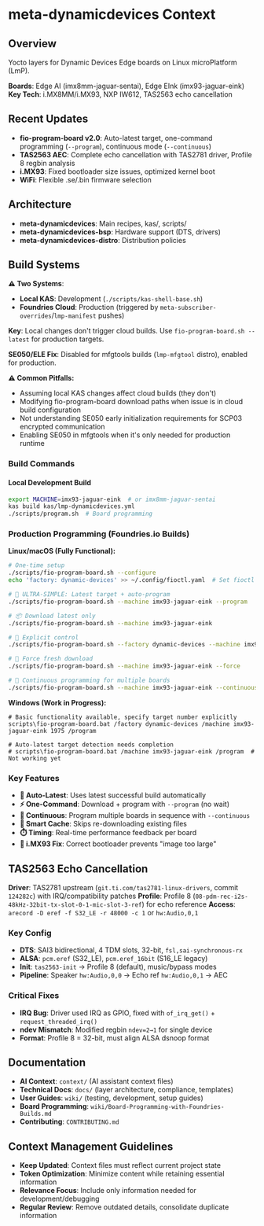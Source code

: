 # meta-dynamicdevices Context

## Overview
Yocto layers for Dynamic Devices Edge boards on Linux microPlatform (LmP).

**Boards**: Edge AI (imx8mm-jaguar-sentai), Edge EInk (imx93-jaguar-eink)
**Key Tech**: i.MX8MM/i.MX93, NXP IW612, TAS2563 echo cancellation

## Recent Updates
- **fio-program-board v2.0**: Auto-latest target, one-command programming (`--program`), continuous mode (`--continuous`)
- **TAS2563 AEC**: Complete echo cancellation with TAS2781 driver, Profile 8 regbin analysis
- **i.MX93**: Fixed bootloader size issues, optimized kernel boot
- **WiFi**: Flexible .se/.bin firmware selection

## Architecture
- **meta-dynamicdevices**: Main recipes, kas/, scripts/
- **meta-dynamicdevices-bsp**: Hardware support (DTS, drivers)
- **meta-dynamicdevices-distro**: Distribution policies

## Build Systems

**⚠️ Two Systems**: 
- **Local KAS**: Development (`./scripts/kas-shell-base.sh`)
- **Foundries Cloud**: Production (triggered by `meta-subscriber-overrides`/`lmp-manifest` pushes)

**Key**: Local changes don't trigger cloud builds. Use `fio-program-board.sh --latest` for production targets.

**SE050/ELE Fix**: Disabled for mfgtools builds (`lmp-mfgtool` distro), enabled for production.

**⚠️ Common Pitfalls:**
- Assuming local KAS changes affect cloud builds (they don't)
- Modifying fio-program-board download paths when issue is in cloud build configuration
- Not understanding SE050 early initialization requirements for SCP03 encrypted communication
- Enabling SE050 in mfgtools when it's only needed for production runtime

### Build Commands

#### Local Development Build
```bash
export MACHINE=imx93-jaguar-eink  # or imx8mm-jaguar-sentai
kas build kas/lmp-dynamicdevices.yml
./scripts/program.sh  # Board programming
```

### Production Programming (Foundries.io Builds)

**Linux/macOS (Fully Functional):**
```bash
# One-time setup
./scripts/fio-program-board.sh --configure
echo 'factory: dynamic-devices' >> ~/.config/fioctl.yaml  # Set fioctl default

# 🚀 ULTRA-SIMPLE: Latest target + auto-program
./scripts/fio-program-board.sh --machine imx93-jaguar-eink --program

# 📦 Download latest only
./scripts/fio-program-board.sh --machine imx93-jaguar-eink

# 🎯 Explicit control
./scripts/fio-program-board.sh --factory dynamic-devices --machine imx93-jaguar-eink 1975

# 💾 Force fresh download
./scripts/fio-program-board.sh --machine imx93-jaguar-eink --force

# 🔄 Continuous programming for multiple boards
./scripts/fio-program-board.sh --machine imx93-jaguar-eink --continuous
```

**Windows (Work in Progress):**
```batch
# Basic functionality available, specify target number explicitly
scripts\fio-program-board.bat /factory dynamic-devices /machine imx93-jaguar-eink 1975 /program

# Auto-latest target detection needs completion
# scripts\fio-program-board.bat /machine imx93-jaguar-eink /program  # Not working yet
```

### Key Features
- **🎯 Auto-Latest**: Uses latest successful build automatically
- **⚡ One-Command**: Download + program with `--program` (no wait)
- **🔄 Continuous**: Program multiple boards in sequence with `--continuous`
- **💾 Smart Cache**: Skips re-downloading existing files
- **⏱️ Timing**: Real-time performance feedback per board
- **🔧 i.MX93 Fix**: Correct bootloader prevents "image too large"

## TAS2563 Echo Cancellation

**Driver**: TAS2781 upstream (`git.ti.com/tas2781-linux-drivers`, commit `124282c`) with IRQ/compatibility patches
**Profile**: Profile 8 (`08-pdm-rec-i2s-48kHz-32bit-tx-slot-0-1-mic-slot-3-ref`) for echo reference
**Access**: `arecord -D eref -f S32_LE -r 48000 -c 1` or `hw:Audio,0,1`

### Key Config
- **DTS**: SAI3 bidirectional, 4 TDM slots, 32-bit, `fsl,sai-synchronous-rx`
- **ALSA**: `pcm.eref` (S32_LE), `pcm.eref_16bit` (S16_LE legacy)
- **Init**: `tas2563-init` → Profile 8 (default), music/bypass modes
- **Pipeline**: Speaker `hw:Audio,0,0` → Echo ref `hw:Audio,0,1` → AEC

### Critical Fixes
- **IRQ Bug**: Driver used IRQ as GPIO, fixed with `of_irq_get()` + `request_threaded_irq()`
- **ndev Mismatch**: Modified regbin `ndev=2→1` for single device
- **Format**: Profile 8 = 32-bit, must align ALSA dsnoop format

## Documentation
- **AI Context**: `context/` (AI assistant context files)
- **Technical Docs**: `docs/` (layer architecture, compliance, templates)
- **User Guides**: `wiki/` (testing, development, setup guides)
- **Board Programming**: `wiki/Board-Programming-with-Foundries-Builds.md`
- **Contributing**: `CONTRIBUTING.md`

## Context Management Guidelines
- **Keep Updated**: Context files must reflect current project state
- **Token Optimization**: Minimize content while retaining essential information
- **Relevance Focus**: Include only information needed for development/debugging
- **Regular Review**: Remove outdated details, consolidate duplicate information